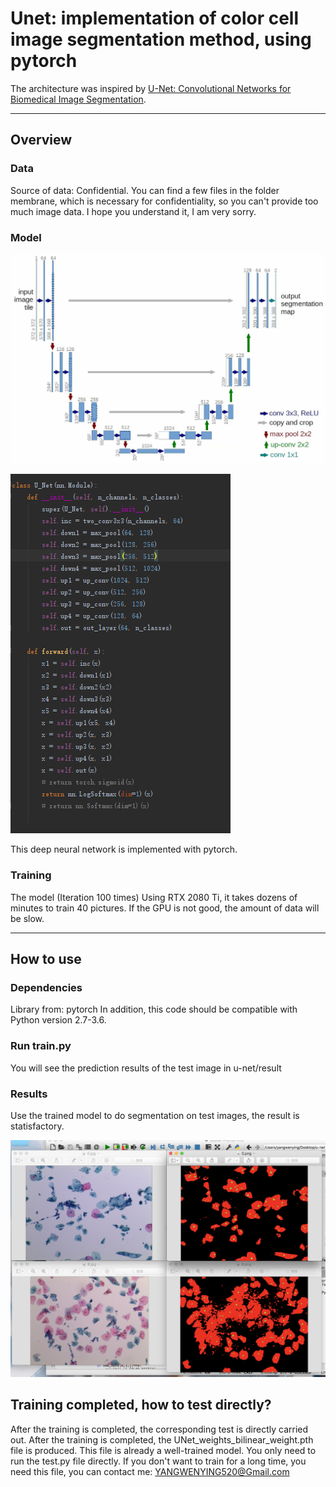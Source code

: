 # Unet: implementation of color cell image segmentation method, using pytorch

The architecture was inspired by [U-Net: Convolutional Networks for Biomedical Image Segmentation](http://lmb.informatik.uni-freiburg.de/people/ronneber/u-net/).

---

## Overview

### Data

Source of data: Confidential.
You can find a few files in the folder membrane, which is necessary for confidentiality, so you can't provide too much image data. I hope you understand it, I am very sorry.


### Model

![img/psb.png](img/psb.png)

![img/cxsx.png](img/cxsx.png)

This deep neural network is implemented with pytorch.

### Training

The model (Iteration 100 times) Using RTX 2080 Ti, it takes dozens of minutes to train 40 pictures. If the GPU is not good, the amount of data will be slow.

---

## How to use

### Dependencies

Library from: pytorch
In addition, this code should be compatible with Python version 2.7-3.6.

### Run train.py

You will see the prediction results of the test image in u-net/result


### Results

Use the trained model to do segmentation on test images, the result is statisfactory.

![img/jguo.png](img/jguo.png)



## Training completed, how to test directly?

After the training is completed, the corresponding test is directly carried out.
After the training is completed, the UNet_weights_bilinear_weight.pth file is produced. This file is already a well-trained model. You only need to run the test.py file directly.
If you don't want to train for a long time, you need this file, you can contact me: YANGWENYING520@Gmail.com
